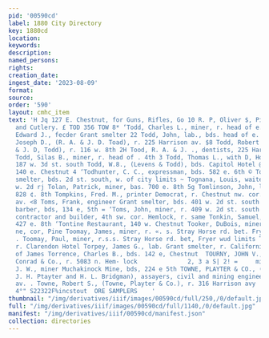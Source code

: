 ```yaml
---
pid: '00590cd'
label: 1880 City Directory
key: 1880cd
location: 
keywords: 
description: 
named_persons: 
rights: 
creation_date: 
ingest_date: '2023-08-09'
format: 
source: 
order: '590'
layout: cmhc_item
text: 'H Jq 127 E. Chestnut, for Guns, Rifles, Go 10 R. P, Oliver $, Pistols, Hardware
  and Cutlery. £ TOD 356 TOW 8* ‘Todd, Charles L., miner, r. head of e. 4th #8 Todd,
  Edward J., fecder Grant smelter 22 Todd, John, lab., bds. head of e. 7th EE Todd,
  Joseph D., (R. A. & J. D. Toad), r. 225 Harrison av. $8 Todd, Robert A., (R. A.
  & J. D, Todd), r. 116 w. 8th 2H Tood, R. A. & J. ., dentists, 225 Harrison av. 2
  Todd, Silas B., miner, r. head of . 4th 3 Todd, Thomas L., with D, Houghton, r.
  187 w. 3d st. south Todd, W.8., (Levens & Todd), bds. Capitol Hotel @ Todd, ,r.
  140 e. Chestnut 4 ‘Todhunter, C. C., expressman, bds. 582 e. 6th © Toebles; Alfred,
  smelter, bds. 2d st. south, w. of city limits ~ Tognana, Louis, waiter, bds. $13
  w. 2d rj Tolan, Patrick, miner, bas. 700 e. 8th 5g Tomlinson, John, lab., r. rear
  828 ¢. 8th Tompkins, Fred. M., printer Democrat, r. Chestnut nw. cor. Har- rison
  av. <8 Toms, Frank, engineer Grant smelter, bds. 401 w. 2d st. south 2° Toms, James,
  barber, bds, 134 e, 5th = ‘Toms, John, miner, r. 409 w. 2d st. south . Tomson, Joseph,
  contractor and builder, 4th sw. cor. Hemlock, r. same Tonkin, Samuel, miner, r.
  427 e. 8th ‘Tontine Restaurant, 140 w. Chestnut Tooker, DuBois, miner, r. Chestnut
  ne, cor, Pine Toomay, James, miner, r. «. s. Stray Horse rd. bet. Fryer and limits
  . Toomay, Paul, miner, r.s.s. Stray Horse rd. bet, Fryer wud limits Topper, N. A.,
  r. Clarendon Hotel Torpey, James G., lab. Grant smelter, r. California gulch foot
  of James Torrence, Charles B., bds. 142 e, Chestnut  TOURNY, JOHN V., manager C.
  Conrad & Co., r. 5083 n. Hem- lock              2, 3 a S| 2! =     mi ©  R. je     Towers,
  J. W., miner Muchakinock Mine, bds, 224 e 5th TOWNE, PLAYTER & CO., (R.S. Towne,
  J. H. Ptayter and H. L. Bridgman), assayers, civil and mining engineers, 316 Harrison
  av. . Towne, Robert S., (Towne, Playter & Co.), r. 316 Harrison avy  BUILDING PAPER,
  4°" S22322F%incstout  ORE SAMPLERS    '
thumbnail: "/img/derivatives/iiif/images/00590cd/full/250,/0/default.jpg"
full: "/img/derivatives/iiif/images/00590cd/full/1140,/0/default.jpg"
manifest: "/img/derivatives/iiif/00590cd/manifest.json"
collection: directories
---
```

